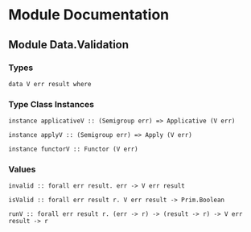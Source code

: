 # Module Documentation

## Module Data.Validation

### Types

    data V err result where


### Type Class Instances

    instance applicativeV :: (Semigroup err) => Applicative (V err)

    instance applyV :: (Semigroup err) => Apply (V err)

    instance functorV :: Functor (V err)


### Values

    invalid :: forall err result. err -> V err result

    isValid :: forall err result r. V err result -> Prim.Boolean

    runV :: forall err result r. (err -> r) -> (result -> r) -> V err result -> r